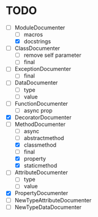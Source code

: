 # TODO
- [ ] ModuleDocumenter
  - [ ] macros
  - [x] docstrings
- [ ] ClassDocumenter
  - [ ] remove self parameter
  - [ ] final
- [ ] ExceptionDocumenter
  - [ ] final
- [ ] DataDocumenter
  - [ ] type
  - [ ] value
- [ ] FunctionDocumenter
  - [ ] async prop
- [x] DecoratorDocumenter
- [ ] MethodDocumenter
  - [ ] async
  - [ ] abstractmethod
  - [x] classmethod
  - [ ] final
  - [x] property
  - [x] staticmethod
- [ ] AttributeDocumenter
  - [ ] type
  - [ ] value
- [x] PropertyDocumenter
- [ ] NewTypeAttributeDocumenter
- [ ] NewTypeDataDocumenter
